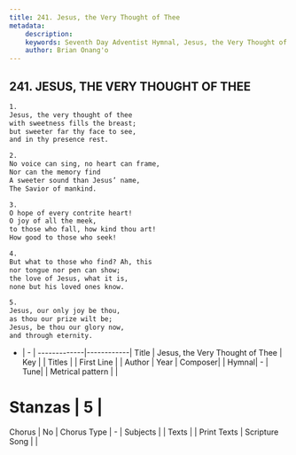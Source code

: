 ```yaml
---
title: 241. Jesus, the Very Thought of Thee
metadata:
    description: 
    keywords: Seventh Day Adventist Hymnal, Jesus, the Very Thought of Thee, , 
    author: Brian Onang'o
---
```



## 241. JESUS, THE VERY THOUGHT OF THEE

```txt
1.
Jesus, the very thought of thee
with sweetness fills the breast;
but sweeter far thy face to see,
and in thy presence rest.

2.
No voice can sing, no heart can frame,
Nor can the memory find
A sweeter sound than Jesus’ name,
The Savior of mankind.

3.
O hope of every contrite heart!
O joy of all the meek,
to those who fall, how kind thou art!
How good to those who seek!

4.
But what to those who find? Ah, this
nor tongue nor pen can show;
the love of Jesus, what it is,
none but his loved ones know.

5.
Jesus, our only joy be thou,
as thou our prize wilt be;
Jesus, be thou our glory now,
and through eternity.
```

- |   -  |
-------------|------------|
Title | Jesus, the Very Thought of Thee |
Key |  |
Titles |  |
First Line |  |
Author | 
Year | 
Composer|  |
Hymnal|  - |
Tune|  |
Metrical pattern | |
# Stanzas | 5 |
Chorus | No |
Chorus Type | - |
Subjects |  |
Texts |  |
Print Texts | 
Scripture Song |  |
  
